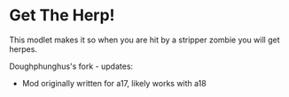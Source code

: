 # Get The Herp!
This modlet makes it so when you are hit by a stripper zombie you will get herpes.

Doughphunghus's fork - updates:

- Mod originally written for a17, likely works with a18
